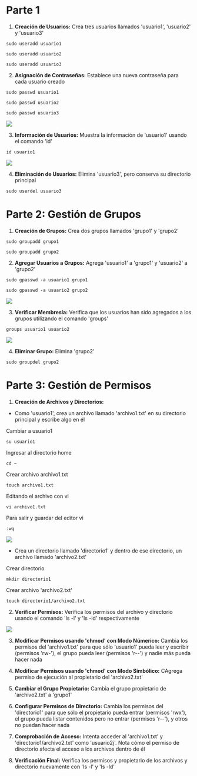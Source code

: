 # Parte 1

1. **Creación de Usuarios:** Crea tres usuarios llamados 'usuario1', 'usuario2' y 'usuario3'

```
sudo useradd usuario1
```

```
sudo useradd usuario2
```

```
sudo useradd usuario3
```

2. **Asignación de Contraseñas:** Establece una nueva contraseña para cada usuario creado

```
sudo passwd usuario1
```

```
sudo passwd usuario2
```

```
sudo passwd usuario3
```

<img src="./img/pass_users.png" />

3. **Información de Usuarios:** Muestra la información de 'usuario1' usando el comando 'id'

```
id usuario1
```

<img src="./img/id_usuario1.png" />

4. **Eliminación de Usuarios:** Elimina 'usuario3', pero conserva su directorio principal

```
sudo userdel usuario3
```

# Parte 2: Gestión de Grupos

1. **Creación de Grupos:** Crea dos grupos llamados 'grupo1' y 'grupo2'

```
sudo groupadd grupo1
```

```
sudo groupadd grupo2
```

2. **Agregar Usuarios a Grupos:** Agrega 'usuario1' a 'grupo1' y 'usuario2' a 'grupo2'

```
sudo gpasswd -a usuario1 grupo1
```

```
sudo gpasswd -a usuario2 grupo2
```

<img src="./img/gpasswd_add.png" />

3. **Verificar Membresía:** Verifica que los usuarios han sido agregados a los grupos utilizando el comando 'groups'

```
groups usuario1 usuario2
```

<img src="./img/groups.png" />

4. **Eliminar Grupo:** Elimina 'grupo2'

```
sudo groupdel grupo2
```

# Parte 3: Gestión de Permisos

1. **Creación de Archivos y Directorios:**

- Como 'usuario1', crea un archivo llamado 'archivo1.txt' en su directorio principal y escribe algo en él

Cambiar a usuario1

```
su usuario1
```

Ingresar al directorio home

```
cd ~
```

Crear archivo archivo1.txt

```
touch archivo1.txt
```

Editando el archivo con vi

```
vi archivo1.txt
```

Para salir y guardar del editor vi

```
:wq
```

<img src="./img/vi_archivo1.png" />

- Crea un directorio llamado 'directorio1' y dentro de ese directorio, un archivo llamado 'archivo2.txt'

Crear directorio

```
mkdir directorio1
```

Crear archivo 'archivo2.txt'

```
touch directorio1/archivo2.txt
```

2. **Verificar Permisos:** Verifica los permisos del archivo y directorio usando el comando 'ls -l' y 'ls -id' respectivamente

<img src="./img/ls_1.png" />

3. **Modificar Permisos usando 'chmod' con Modo Númerico:** Cambia los permisos del 'archivo1.txt' para que sólo 'usuario1' pueda leer y escribir (permisos 'rw-'), el grupo pueda leer (permisos 'r--') y nadie más pueda hacer nada

4. **Modificar Permisos usando 'chmod' con Modo Simbólico:** CAgrega permiso de ejecución al propietario del 'archivo2.txt'

5. **Cambiar el Grupo Propietario:** Cambia el grupo propietario de 'archivo2.txt' a 'grupo1'

6. **Configurar Permisos de Directorio:** Cambia los permisos del 'directorio1' para que sólo el propietario pueda entrar (permisos 'rwx'), el grupo pueda listar contenidos pero no entrar (permisos 'r--'), y otros no puedan hacer nada

7. **Comprobación de Acceso:** Intenta acceder al 'archivo1.txt' y 'directorio1/archivo2.txt' como 'usuario2j'. Nota cómo el permiso de directorio afecta el acceso a los archivos dentro de él

8. **Verificación Final:** Verifica los permisos y propietario de los archivos y directorio nuevamente con 'ls -l' y 'ls -ld'

